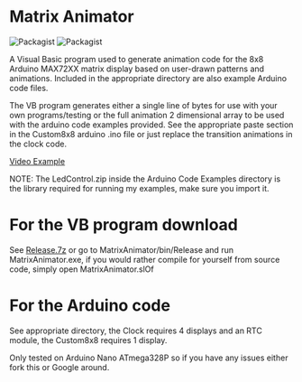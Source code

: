 # Matrix Animator
![Packagist](https://img.shields.io/packagist/l/doctrine/orm.svg)  ![Packagist](https://img.shields.io/badge/Completed-07.2018-green.svg)

A Visual Basic program used to generate animation code for the 8x8 Arduino MAX72XX matrix display based on user-drawn patterns and animations. Included in the appropriate directory are also example Arduino code files.

The VB program generates either a single line of bytes for use with your own programs/testing  or the full animation 2 dimensional array to be used with the arduino code examples provided. See the appropriate paste section in the Custom8x8 arduino .ino file or just replace the transition animations in the clock code.

[Video Example](https://i.imgur.com/7xM1VQv.mp4)

NOTE: The LedControl.zip inside the Arduino Code Examples directory is the library required for running my examples, make sure you import it. 

# For the VB program download
 See [Release.7z](https://github.com/BenRGH/MatrixAnimator/raw/master/Release.7z) or go to MatrixAnimator/bin/Release and run MatrixAnimator.exe, if you would rather compile for yourself from source code, simply open MatrixAnimator.slOf

# For the Arduino code
 See appropriate directory, the Clock requires 4 displays and an RTC module, the Custom8x8 requires 1 display.

Only tested on Arduino Nano ATmega328P so if you have any issues either fork this or Google around.
